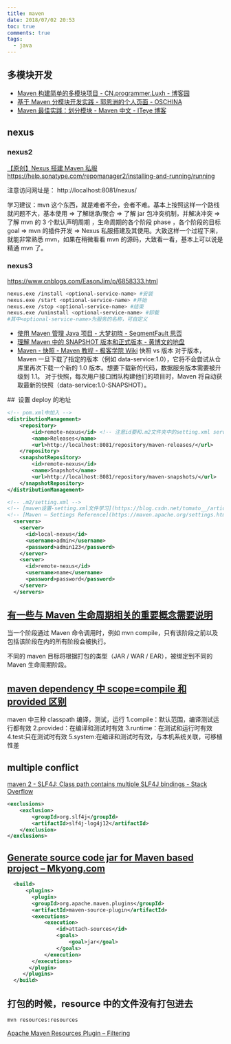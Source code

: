 ```yaml
---
title: maven
date: 2018/07/02 20:53
toc: true
comments: true
tags:
  - java
---
```


## 多模块开发

- [Maven 构建简单的多模块项目 - CN.programmer.Luxh - 博客园](https://www.cnblogs.com/luxh/p/3506750.html)
- [基于 Maven 分模块开发实践 - 郭恩洲的个人页面 - OSCHINA](https://my.oschina.net/guoenzhou/blog/395851)
- [Maven 最佳实践：划分模块 - Maven 中文 - ITeye 博客](https://juvenshun.iteye.com/blog/305865)

## nexus

### nexus2

[【原创】Nexus 搭建 Maven 私服](https://www.cnblogs.com/dreamroute/p/5440419.html)
https://help.sonatype.com/repomanager2/installing-and-running/running

注意访问网址是： http://localhost:8081/nexus/

学习建议：mvn 这个东西，就是难者不会，会者不难。基本上按照这样一个路线就问题不大，基本使用 => 了解继承/聚合 => 了解 jar 包冲突机制，并解决冲突 =>了解 mvn 的 3 个默认声明周期 ，生命周期的各个阶段 phase ，各个阶段的目标 goal => mvn 的插件开发 => Nexus 私服搭建及其使用。大致这样一个过程下来，就能非常熟悉 mvn，如果在稍微看看 mvn 的源码，大致看一看，基本上可以说是精通 mvn 了。

### nexus3

https://www.cnblogs.com/EasonJim/p/6858333.html

```sh
nexus.exe /install <optional-service-name> #安装
nexus.exe /start <optional-service-name> #开始
nexus.exe /stop <optional-service-name> #结束
nexus.exe /uninstall <optional-service-name> #卸载
#其中<optional-service-name>为服务的名称，可自定义
```

- [使用 Maven 管理 Java 项目 - 大梦初晓 - SegmentFault 思否](https://segmentfault.com/a/1190000003044418)
- [理解 Maven 中的 SNAPSHOT 版本和正式版本 - 黄博文的地盘](http://www.huangbowen.net/blog/2016/01/29/understand-official-version-and-snapshot-version-in-maven/)
- [Maven - 快照 - Maven 教程 - 极客学院 Wiki](http://wiki.jikexueyuan.com/project/maven/snapshots.html)
  快照 vs 版本
  对于版本，Maven 一旦下载了指定的版本（例如 data-service:1.0），它将不会尝试从仓库里再次下载一个新的 1.0 版本。想要下载新的代码，数据服务版本需要被升级到 1.1。
  对于快照，每次用户接口团队构建他们的项目时，Maven 将自动获取最新的快照（data-service:1.0-SNAPSHOT）。

##  设置 deploy 的地址

```xml
<!-- pom.xml中加入 -->
<distributionManagement>
    <repository>
        <id>remote-nexus</id> <!-- 注意id要和.m2文件夹中的setting.xml server标签下的id一样 -->
        <name>Releases</name>
        <url>http://localhost:8081/repository/maven-releases/</url>
    </repository>
    <snapshotRepository>
        <id>remote-nexus</id>
        <name>Snapshot</name>
        <url>http://localhost:8081/repository/maven-snapshots/</url>
    </snapshotRepository>
</distributionManagement>

<!-- .m2/setting.xml -->
<!-- [maven设置-setting.xml文件学习](https://blog.csdn.net/tomato__/article/details/13025187) -->
<!-- [Maven – Settings Reference](https://maven.apache.org/settings.html) -->
  <servers>
    <server>
      <id>local-nexus</id>
      <username>admin</username>
      <password>admin123</password>
    </server>
    <server>
      <id>remote-nexus</id>
      <username>name</username>
      <password>password</password>
    </server>
  </servers>

```

## [有一些与 Maven 生命周期相关的重要概念需要说明](http://wiki.jikexueyuan.com/project/maven/build-life-cycle.html)

当一个阶段通过 Maven 命令调用时，例如 mvn compile，只有该阶段之前以及包括该阶段在内的所有阶段会被执行。

不同的 maven 目标将根据打包的类型（JAR / WAR / EAR），被绑定到不同的 Maven 生命周期阶段。

## [maven dependency 中 scope=compile 和 provided 区别](https://blog.csdn.net/mccand1234/article/details/60962283)

maven 中三种 classpath
编译，测试，运行
1.compile：默认范围，编译测试运行都有效
2.provided：在编译和测试时有效
3.runtime：在测试和运行时有效
4.test:只在测试时有效
5.system:在编译和测试时有效，与本机系统关联，可移植性差

## multiple conflict

[maven 2 - SLF4J: Class path contains multiple SLF4J bindings - Stack Overflow](https://stackoverflow.com/questions/14024756/slf4j-class-path-contains-multiple-slf4j-bindings)

```xml
<exclusions>
    <exclusion>
        <groupId>org.slf4j</groupId>
        <artifactId>slf4j-log4j12</artifactId>
    </exclusion>
</exclusions>
```

## [Generate source code jar for Maven based project – Mkyong.com](https://www.mkyong.com/maven/generate-source-code-jar-for-maven-based-project/)

```xml
  <build>
	  <plugins>
	    <plugin>
		<groupId>org.apache.maven.plugins</groupId>
		<artifactId>maven-source-plugin</artifactId>
		<executions>
			<execution>
				<id>attach-sources</id>
				<goals>
					<goal>jar</goal>
				</goals>
			</execution>
		</executions>
	   </plugin>
	 </plugins>
  </build>

```

## 打包的时候，resource 中的文件没有打包进去

```sh
mvn resources:resources
```

[Apache Maven Resources Plugin – Filtering](https://maven.apache.org/plugins/maven-resources-plugin/examples/filter.html)
